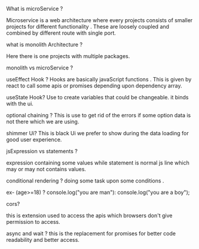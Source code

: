 What is microService ?

Microservice is a web architecture where every projects consists of smaller projects for 
different functionality . These are loosely coupled and combined by different route with single port.

what is monolith Architecture ?

Here there is one projects with multiple packages.

monolith vs microService ?



useEffect Hook ?
Hooks are basically javaScript functions . This is given by react to call some apis or promises depending upon dependency array.

useState Hook?
Use to create variables that could be changeable. it binds with the ui.

optional chaining ?
This is use to get rid of the errors if some option data is not there which we are using.

shimmer Ui?
This is black Ui we prefer to show during the data loading for good user experience.

jsExpression vs statements ?

expression containing some  values while statement is normal js line which may or may not contains values.

conditional rendering ?
doing some task upon some conditions .

ex- (age>=18) ? console.log("you are man"): console.log("you are a boy");

cors?

this is extension used to access the apis which browsers don't give permission to access.

async and wait ?
this is the replacement for promises for better code readability and better access.



